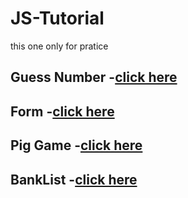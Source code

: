 # JS-Tutorial
this one only for pratice
## Guess Number  -<a href='https://guess-number-dharma.netlify.app/'>click here</a>
## Form  -<a href='https://form-dharma.netlify.app/'>click here</a>
## Pig Game  -<a href='https://pig-game-dharma.netlify.app/'>click here</a>
## BankList  -<a href='https://banklist-demo.netlify.app/'>click here</a>
